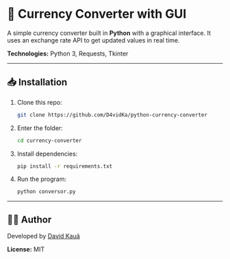 # 💱 Currency Converter with GUI

A simple currency converter built in **Python** with a graphical interface. It uses an exchange rate API to get updated values in real time.

**Technologies:** Python 3, Requests, Tkinter

---

## 📥 Installation

1. Clone this repo:

   ```bash
   git clone https://github.com/D4vidKa/python-currency-converter
   ```
2. Enter the folder:

   ```bash
   cd currency-converter
   ```
3. Install dependencies:

   ```bash
   pip install -r requirements.txt
   ```
4. Run the program:

   ```bash
   python conversor.py
   ```



---

## 👨‍💻 Author

Developed by [David Kauã](https://github.com/D4vidKa)

**License:** MIT
